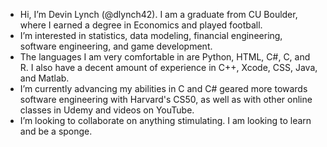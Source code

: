 - Hi, I’m Devin Lynch (@dlynch42). I am a graduate from CU Boulder, where I earned a degree in Economics and played football.
- I’m interested in statistics, data modeling, financial engineering, software engineering, and game development.
- The languages I am very comfortable in are Python, HTML, C#, C, and R. I also have a decent amount of experience in C++, Xcode, CSS, Java, and Matlab. 
- I’m currently advancing my abilities in C and C# geared more towards software engineering with Harvard's CS50, as well as with other online classes in Udemy and videos on YouTube.
- I’m looking to collaborate on anything stimulating. I am looking to learn and be a sponge.

<!---
dlynch42/dlynch42 is a ✨ special ✨ repository because its `README.md` (this file) appears on your GitHub profile.
You can click the Preview link to take a look at your changes.
--->
